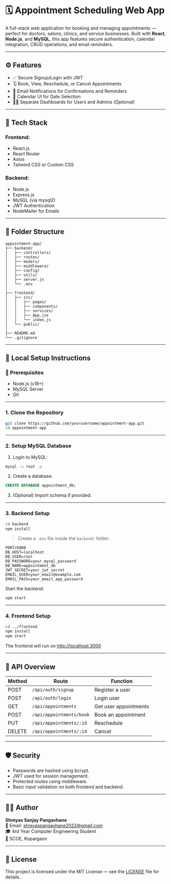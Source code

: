 # 🗓️ Appointment Scheduling Web App

A full-stack web application for booking and managing appointments — perfect for doctors, salons, clinics, and service businesses. Built with **React**, **Node.js**, and **MySQL**, this app features secure authentication, calendar integration, CRUD operations, and email reminders.

---


## ⚙️ Features

- ✅ Secure Signup/Login with JWT
- 🗓️ Book, View, Reschedule, or Cancel Appointments
- 🔔 Email Notifications for Confirmations and Reminders
- 📅 Calendar UI for Date Selection
- 🧑‍💼 Separate Dashboards for Users and Admins *(Optional)*

---

## 🧰 Tech Stack

### Frontend:
- React.js
- React Router
- Axios
- Tailwind CSS or Custom CSS

### Backend:
- Node.js
- Express.js
- MySQL (via mysql2)
- JWT Authentication
- NodeMailer for Emails

---

## 📁 Folder Structure

```
appointment-app/
├── backend/
│   ├── controllers/
│   ├── routes/
│   ├── models/
│   ├── middleware/
│   ├── config/
│   ├── utils/
│   ├── server.js
│   └── .env
│
├── frontend/
│   ├── src/
│   │   ├── pages/
│   │   ├── components/
│   │   ├── services/
│   │   ├── App.jsx
│   │   └── index.js
│   └── public/
│
├── README.md
└── .gitignore
```

---

## 🚀 Local Setup Instructions

### 🔧 Prerequisites

- Node.js (v18+)
- MySQL Server
- Git

---

### 1. Clone the Repository

```bash
git clone https://github.com/yourusername/appointment-app.git
cd appointment-app
```

---

### 2. Setup MySQL Database

1. Login to MySQL:
```bash
mysql -u root -p
```

2. Create a database:
```sql
CREATE DATABASE appointment_db;
```

3. (Optional) Import schema if provided.

---

### 3. Backend Setup

```bash
cd backend
npm install
```

> Create a `.env` file inside the `backend/` folder:

```env
PORT=5000
DB_HOST=localhost
DB_USER=root
DB_PASSWORD=your_mysql_password
DB_NAME=appointment_db
JWT_SECRET=your_jwt_secret
EMAIL_USER=your_email@example.com
EMAIL_PASS=your_email_app_password
```

Start the backend:
```bash
npm start
```

---

### 4. Frontend Setup

```bash
cd ../frontend
npm install
npm start
```

The frontend will run on [http://localhost:3000](http://localhost:3000)

---

## 📡 API Overview

| Method | Route | Function |
|--------|-------|----------|
| POST | `/api/auth/signup` | Register a user |
| POST | `/api/auth/login` | Login user |
| GET | `/api/appointments` | Get user appointments |
| POST | `/api/appointments/book` | Book an appointment |
| PUT | `/api/appointments/:id` | Reschedule |
| DELETE | `/api/appointments/:id` | Cancel |

---

## 🛡️ Security

- Passwords are hashed using bcrypt.
- JWT used for session management.
- Protected routes using middleware.
- Basic input validation on both frontend and backend.

---

## 🧑‍💻 Author

**Shreyas Sanjay Pangavhane**  
📧 Email: shreyaspangavhane2022@gmail.com  
🎓 4rd Year Computer Engineering Student  
📍 SCOE, Kopargaon

---



## 📜 License

This project is licensed under the MIT License — see the [LICENSE](LICENSE) file for details.

